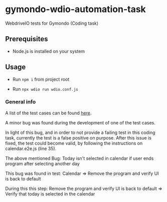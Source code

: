 # gymondo-wdio-automation-task

WebdriveIO tests for Gymondo (Coding task)

## Prerequisites

- Node.js is installed on your system

## Usage

- Run `npm i` from project root

- Run `npx wdio run wdio.conf.js`

### General info

A list of the test cases can be found [here](./test_cases.txt).

A minor bug was found during the development of one of the test cases.

In light of this bug, and in order to not provide a failing test in this coding task, currently the test is a false positive on purpose.
After this issue is fixed, the test could become valid, by following the instructions on calendar.e2e.js (line 35).

The above mentioned Bug:
Today isn't selected in calendar if user ends program after selecting another day

This bug was found in test:
Calendar => Remove the program and verify UI is back to default

During this this step:
Remove the program and verify UI is back to default => Verify that today is selected in the calendar
